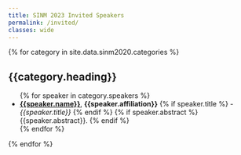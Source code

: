 ```yaml
---
title: SINM 2023 Invited Speakers
permalink: /invited/
classes: wide
---
```

{% for category in site.data.sinm2020.categories %}
  <h2>{{category.heading}}</h2>
  <ul>
  {% for speaker in category.speakers %}
    <li><strong><a href="{{speaker.url}}">{{speaker.name}}</a></strong>, <strong>{{speaker.affiliation}}</strong>
    {% if speaker.title %}
    - <em>{{speaker.title}}</em>
    {% endif %}
    {% if speaker.abstract %}
      <br>
      {{speaker.abstract}}.
    {% endif %}
    </li>
  {% endfor %} 
  </ul>
{% endfor %}

